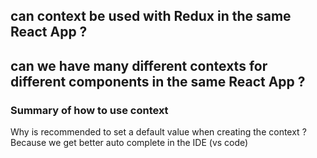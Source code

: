 
## can context be used with Redux in the same React App ?

## can we have many different contexts for different components in the same React App ?



### Summary of how to use context


Why is recommended to set a default value when creating the context ?
Because we get better auto complete in the IDE (vs code)
